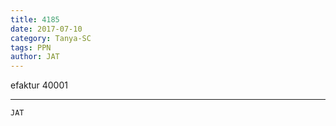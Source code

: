 ```yaml
---
title: 4185
date: 2017-07-10
category: Tanya-SC
tags: PPN
author: JAT
---
```


efaktur 40001

---



`JAT`
